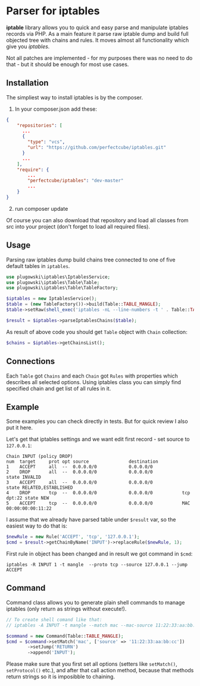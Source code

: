# Parser for iptables

**iptable** library allows you to quick and easy parse and manipulate iptables records via PHP.
As a main feature it parse raw iptable dump and build full objected tree with chains and rules. It moves almost all
functionality which give you _iptables_.

Not all patches are implemented - for my purposes there was no need to do that - but it should be enough for most use
cases.

## Installation

The simpliest way to install iptables is by the composer.

1) In your composer.json add these: 
```json 
{
    "repositories": [
      ...
      {
        "type": "vcs",
        "url": "https://github.com/perfectcube/iptables.git"
      }
      ...
    ],
    "require": {
        ...
        "perfectcube/iptables": "dev-master"
        ...
    }
}
```
2) run composer update

Of course you can also download that repository and load all classes from src into your project (don't forget to load all required files).

## Usage

Parsing raw iptables dump build chains tree connected to one of five default tables in `iptables`.

```php
use plugowski\iptables\IptablesService;
use plugowski\iptables\Table\Table;
use plugowski\iptables\Table\TableFactory;

$iptables = new IptablesService();
$table = (new TableFactory())->build(Table::TABLE_MANGLE);
$table->setRaw(shell_exec('iptables -nL --line-numbers -t ' . Table::TABLE_MANGLE));

$result = $iptables->parseIptablesChains($table);
```

As result of above code you should get `Table` object with `Chain` collection:

```php
$chains = $iptables->getChainsList();
```

## Connections

Each `Table` got `Chains` and each `Chain` got `Rules` with properties which describes all selected options.
Using iptables class you can simply find specified chain and get list of all rules in it.

## Example

Some examples you can check directly in tests. But for quick review I also put it here.

Let's get that iptables settings and we want edit first record - set source to `127.0.0.1`:
```
Chain INPUT (policy DROP) 
num  target     prot opt source               destination
1    ACCEPT     all  --  0.0.0.0/0            0.0.0.0/0
2    DROP       all  --  0.0.0.0/0            0.0.0.0/0           state INVALID
3    ACCEPT     all  --  0.0.0.0/0            0.0.0.0/0           state RELATED,ESTABLISHED
4    DROP       tcp  --  0.0.0.0/0            0.0.0.0/0           tcp dpt:22 state NEW
5    ACCEPT     tcp  --  0.0.0.0/0            0.0.0.0/0           MAC 00:00:00:00:11:22
```

I assume that we already have parsed table under `$result` var, so the easiest way to do that is:

```php
$newRule = new Rule('ACCEPT', 'tcp', '127.0.0.1');
$cmd = $result->getChainByName('INPUT')->replaceRule($newRule, 1);

```
First rule in object has been changed and in result we got command in `$cmd`:

```
iptables -R INPUT 1 -t mangle  --proto tcp --source 127.0.0.1 --jump ACCEPT
```

## Command

Command class allows you to generate plain shell commands to manage iptables (only return as strings without execute!).

```php
// To create shell comand like that:
// iptables -A INPUT -t mangle --match mac --mac-source 11:22:33:aa:bb:cc --jump RETURN

$command = new Command(Table::TABLE_MANGLE);
$cmd = $command->setMatch('mac', ['source' => '11:22:33:aa:bb:cc'])
        ->setJump('RETURN')
        ->append('INPUT');
```
Please make sure that you first set all options (setters like `setMatch()`, `setProtocol()` etc.), and after that call action method, because that methods return
strings so it is imposibble to chaining.
